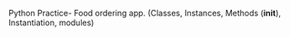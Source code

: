 Python Practice- Food ordering app. (Classes, Instances, Methods (__init__), Instantiation, modules)

